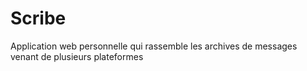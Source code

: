 # Scribe

Application web personnelle qui rassemble les archives de messages venant de plusieurs plateformes